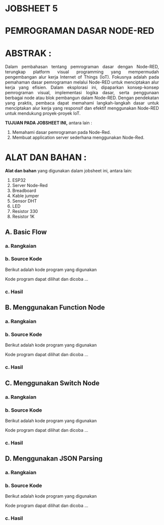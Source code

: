 # JOBSHEET 5
# PEMROGRAMAN DASAR NODE-RED
# ABSTRAK	:
<p align="justify">Dalam pembahasan tentang pemrograman dasar dengan Node-RED, terungkap platform visual programming yang mempermudah pengembangan alur kerja Internet of Things (IoT). Fokusnya adalah pada pemahaman dasar pemrograman melalui Node-RED untuk menciptakan alur kerja yang efisien. Dalam eksplorasi ini, dipaparkan konsep-konsep pemrograman visual, implementasi logika dasar, serta penggunaan berbagai node atau blok pembangun dalam Node-RED. Dengan pendekatan yang praktis, pembaca dapat memahami langkah-langkah dasar untuk menciptakan alur kerja yang responsif dan efektif menggunakan Node-RED untuk mendukung proyek-proyek IoT.

**TUJUAN PADA JOBSHEET INI,** antara lain	:
1.	Memahami dasar pemrograman pada Node-Red.
2.	Membuat application server sederhana menggunakan Node-Red.
# ALAT DAN BAHAN	:
**Alat dan bahan** yang digunakan dalam jobsheet ini, antara lain:
1.	ESP32 
2.	Server Node-Red
3.	Breadboard
4.	Kable jumper
5.	Sensor DHT
6.	LED
7.	Resistor 330
8.	Resistor 1K

## A.	Basic Flow
### a.	Rangkaian

### b.	Source Kode

Berikut adalah kode program yang digunakan

Kode program dapat dilihat dan dicoba …

### c.	Hasil 

## B.	Menggunakan Function Node

### a.	Rangkaian
### b.	Source Kode

Berikut adalah kode program yang digunakan

Kode program dapat dilihat dan dicoba …

### c.	Hasil 

## C.	Menggunakan Switch Node

### a.	Rangkaian
### b.	Source Kode

Berikut adalah kode program yang digunakan

Kode program dapat dilihat dan dicoba …

### c.	Hasil 

## D.	Menggunakan JSON Parsing
### a.	Rangkaian
### b.	Source Kode
Berikut adalah kode program yang digunakan

Kode program dapat dilihat dan dicoba …

### c.	Hasil 
